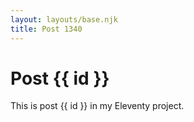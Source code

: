 ```yaml
---
layout: layouts/base.njk
title: Post 1340
---
```


# Post {{ id }}

This is post {{ id }} in my Eleventy project.
